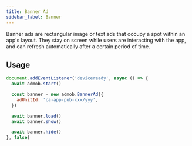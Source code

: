 ```yaml
---
title: Banner Ad
sidebar_label: Banner
---
```


Banner ads are rectangular image or text ads that occupy a spot within an app's layout. They stay on screen while users are interacting with the app, and can refresh automatically after a certain period of time.

## Usage

```js
document.addEventListener('deviceready', async () => {
  await admob.start()

  const banner = new admob.BannerAd({
    adUnitId: 'ca-app-pub-xxx/yyy',
  })

  await banner.load()
  await banner.show()

  await banner.hide()
}, false)
```
